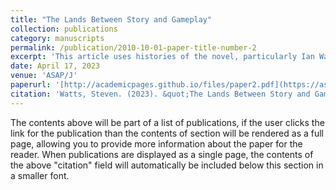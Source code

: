 ```yaml
---
title: "The Lands Between Story and Gameplay"
collection: publications
category: manuscripts
permalink: /publication/2010-10-01-paper-title-number-2
excerpt: 'This article uses histories of the novel, particularly Ian Watts' Rise of the Novel, to historicize contemporary developments in video game production. I argue that the FromSoftware game Elden Ring represents a moment where the form and content of video games fully allegorize their moment of production in the way that Middlemarch is seen as epitomizing the height of novelistic allegories of industrial production.'
date: April 17, 2023
venue: 'ASAP/J'
paperurl: '[http://academicpages.github.io/files/paper2.pdf](https://asapjournal.com/feature/the-lands-between-story-and-gameplay-steven-watts/)'
citation: 'Watts, Steven. (2023). &quot;The Lands Between Story and Gameplay&quot; <i>ASAP/J 1</i>.'
---
```


The contents above will be part of a list of publications, if the user clicks the link for the publication than the contents of section will be rendered as a full page, allowing you to provide more information about the paper for the reader. When publications are displayed as a single page, the contents of the above "citation" field will automatically be included below this section in a smaller font.
